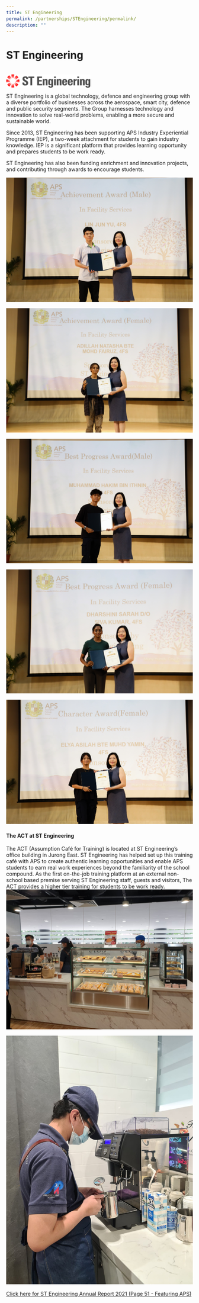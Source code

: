 ```yaml
---
title: ST Engineering
permalink: /partnerships/STEngineering/permalink/
description: ""
---
```

ST Engineering
==============
<br clear="left">
<img src="/images/ST%20Engineering.jpg" style="width:45%" align="left">

<br clear="left">

ST Engineering is a global technology, defence and engineering group with a diverse portfolio of businesses across the aerospace, smart city, defence and public security segments. The Group harnesses technology and innovation to solve real-world problems, enabling a more secure and sustainable world.

Since 2013, ST Engineering has been supporting APS Industry Experiential Programme (IEP), a two-week attachment for students to gain industry knowledge. IEP is a significant platform that provides learning opportunity and prepares students to be work ready. 

ST Engineering has also been funding enrichment and innovation projects, and contributing through awards to encourage students.

![](/images/1_st%20engineering%20acheivement%20award.jpg)

![](/images/2_st%20engineering%20acheivement%20award.jpg)

![](/images/3_st%20engineering%20best%20progress%20award.jpg)

![](/images/4_st%20engineering%20best%20progress%20award.jpg)

![](/images/5_st%20engineering%20character%20award.jpg)





#### The ACT at ST Engineering
The ACT (Assumption Café for Training) is located at ST Engineering’s office building in Jurong East. ST Engineering has helped set up this training café with APS to create authentic learning opportunities and enable APS students to earn real work experiences beyond the familiarity of the school compound. As the first on-the-job training platform at an external non-school based premise serving ST Engineering staff, guests and visitors, The ACT provides a higher tier training for students to be work ready.
![](/images/stengineering5.jpeg)

![](/images/apa%20student%20-%20yu%20heng.jpeg)




[Click here for ST Engineering Annual Report 2021 (Page 51 - Featuring APS)](/files/ST%20Engineering%20Annual%20Report%202021%20Page%2051%20-%20APS.pdf)